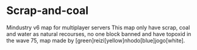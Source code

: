 # Scrap-and-coal
Mindustry v6 map for multiplayer servers
This map only have scrap, coal and water
as natural recourses, no one block banned
and have topoxid in the wave 75, map made by
[green]reizi[yellow]nhodo[blue]jogo[white].

